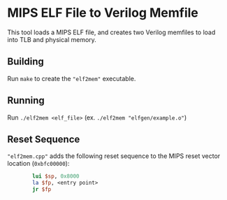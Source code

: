 
# MIPS ELF File to Verilog Memfile

This tool loads a MIPS ELF file, and creates two Verilog memfiles to load into TLB and physical memory.

## Building

Run `make` to create the `"elf2mem"` executable.

## Running

Run `./elf2mem <elf_file>` (ex. `./elf2mem "elfgen/example.o"`)

## Reset Sequence

`"elf2mem.cpp"` adds the following reset sequence to the MIPS reset vector location (`0xbfc00000`):

```mips
        lui $sp, 0x8000
        la $fp, <entry point>
        jr $fp
```
